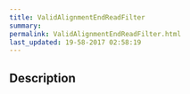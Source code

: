 ```yaml
---
title: ValidAlignmentEndReadFilter
summary: 
permalink: ValidAlignmentEndReadFilter.html
last_updated: 19-58-2017 02:58:19
---
```


## Description




